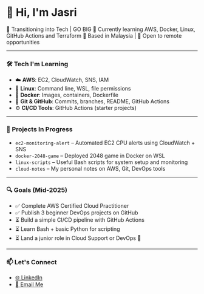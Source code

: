 # 👋 Hi, I'm Jasri

🧭 Transitioning into Tech | GO BIG 
🌱 Currently learning AWS, Docker, Linux, GitHub Actions and Terraform
📍 Based in Malaysia | 💼 Open to remote opportunities

---

### 🛠️ Tech I'm Learning
- ☁️ **AWS**: EC2, CloudWatch, SNS, IAM
- 🐧 **Linux**: Command line, WSL, file permissions
- 🐳 **Docker**: Images, containers, Dockerfile
- 🔧 **Git & GitHub**: Commits, branches, README, GitHub Actions
- ⚙️ **CI/CD Tools**: GitHub Actions (starter projects)

---

### 📂 Projects In Progress
- `ec2-monitoring-alert` – Automated EC2 CPU alerts using CloudWatch + SNS  
- `docker-2048-game` – Deployed 2048 game in Docker on WSL  
- `linux-scripts` – Useful Bash scripts for system setup and monitoring  
- `cloud-notes` – My personal notes on AWS, Git, DevOps tools

---

### 🔍 Goals (Mid-2025)
- ✅ Complete AWS Certified Cloud Practitioner  
- ✅ Publish 3 beginner DevOps projects on GitHub  
- ⏳ Build a simple CI/CD pipeline with GitHub Actions  
- ⏳ Learn Bash + basic Python for scripting  
- ⏳ Land a junior role in Cloud Support or DevOps 🚀

---

### 📫 Let's Connect
- [🌐 LinkedIn](https://linkedin.com/in/jasri-mujad)
- [📧 Email Me](mhd.jasrimujad@gmail.com)
